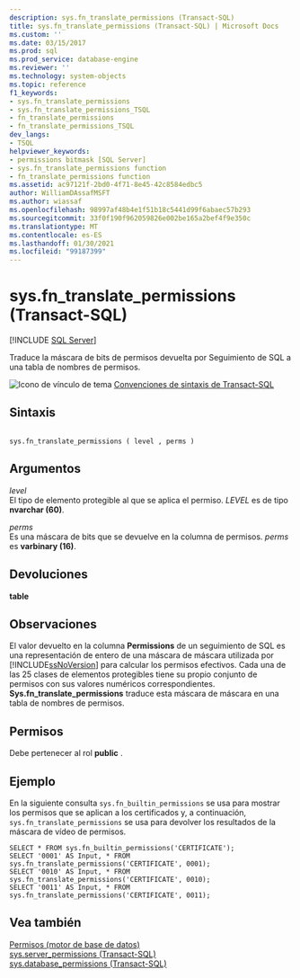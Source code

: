 ```yaml
---
description: sys.fn_translate_permissions (Transact-SQL)
title: sys.fn_translate_permissions (Transact-SQL) | Microsoft Docs
ms.custom: ''
ms.date: 03/15/2017
ms.prod: sql
ms.prod_service: database-engine
ms.reviewer: ''
ms.technology: system-objects
ms.topic: reference
f1_keywords:
- sys.fn_translate_permissions
- sys.fn_translate_permissions_TSQL
- fn_translate_permissions
- fn_translate_permissions_TSQL
dev_langs:
- TSQL
helpviewer_keywords:
- permissions bitmask [SQL Server]
- sys.fn_translate_permissions function
- fn_translate_permissions function
ms.assetid: ac97121f-2bd0-4f71-8e45-42c8584edbc5
author: WilliamDAssafMSFT
ms.author: wiassaf
ms.openlocfilehash: 98997af48b4e1f51b18c5441d99f6abaec57b293
ms.sourcegitcommit: 33f0f190f962059826e002be165a2bef4f9e350c
ms.translationtype: MT
ms.contentlocale: es-ES
ms.lasthandoff: 01/30/2021
ms.locfileid: "99187399"
---
```

# <a name="sysfn_translate_permissions-transact-sql"></a>sys.fn_translate_permissions (Transact-SQL)
[!INCLUDE [SQL Server](../../includes/applies-to-version/sqlserver.md)]

  Traduce la máscara de bits de permisos devuelta por Seguimiento de SQL a una tabla de nombres de permisos.  
  
 ![Icono de vínculo de tema](../../database-engine/configure-windows/media/topic-link.gif "Icono de vínculo de tema") [Convenciones de sintaxis de Transact-SQL](../../t-sql/language-elements/transact-sql-syntax-conventions-transact-sql.md)  
  
## <a name="syntax"></a>Sintaxis  
  
```  
  
sys.fn_translate_permissions ( level , perms )  
```  
  
## <a name="arguments"></a>Argumentos  
 *level*  
 El tipo de elemento protegible al que se aplica el permiso. *LEVEL* es de tipo **nvarchar (60)**.  
  
 *perms*  
 Es una máscara de bits que se devuelve en la columna de permisos. *perms* es **varbinary (16)**.  
  
## <a name="returns"></a>Devoluciones  
 **table**  
  
## <a name="remarks"></a>Observaciones  
 El valor devuelto en la columna **Permissions** de un seguimiento de SQL es una representación de entero de una máscara de máscara utilizada por [!INCLUDE[ssNoVersion](../../includes/ssnoversion-md.md)] para calcular los permisos efectivos. Cada una de las 25 clases de elementos protegibles tiene su propio conjunto de permisos con sus valores numéricos correspondientes. **Sys.fn_translate_permissions** traduce esta máscara de máscara en una tabla de nombres de permisos.  
  
## <a name="permissions"></a>Permisos  
 Debe pertenecer al rol **public** .  
  
## <a name="example"></a>Ejemplo  
 En la siguiente consulta `sys.fn_builtin_permissions` se usa para mostrar los permisos que se aplican a los certificados y, a continuación, `sys.fn_translate_permissions` se usa para devolver los resultados de la máscara de vídeo de permisos.  
  
```  
SELECT * FROM sys.fn_builtin_permissions('CERTIFICATE');  
SELECT '0001' AS Input, * FROM sys.fn_translate_permissions('CERTIFICATE', 0001);  
SELECT '0010' AS Input, * FROM sys.fn_translate_permissions('CERTIFICATE', 0010);  
SELECT '0011' AS Input, * FROM sys.fn_translate_permissions('CERTIFICATE', 0011);  
```  
  
## <a name="see-also"></a>Vea también  
 [Permisos &#40;motor de base de datos&#41;](../../relational-databases/security/permissions-database-engine.md)   
 [sys.server_permissions &#40;Transact-SQL&#41;](../../relational-databases/system-catalog-views/sys-server-permissions-transact-sql.md)   
 [sys.database_permissions &#40;Transact-SQL&#41;](../../relational-databases/system-catalog-views/sys-database-permissions-transact-sql.md)  
  
  
